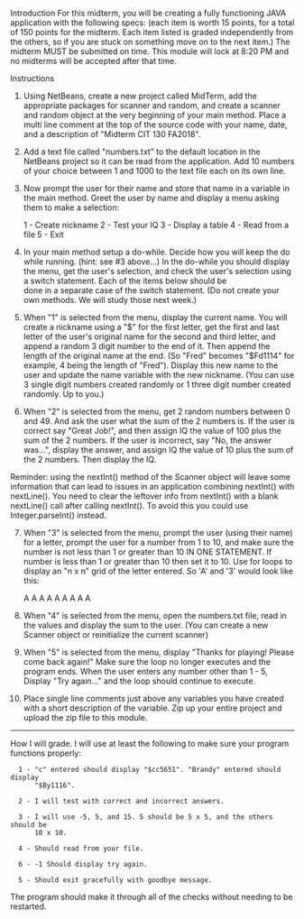 Introduction
   For this midterm, you will be creating a fully functioning JAVA application 
   with the following specs: (each item is worth 15 points, for a total of 
   150 points for the midterm. Each item listed is graded independently from 
   the others, so if you are stuck on something move on to the next item.) 
   The midterm MUST be submitted on time. This module will lock at 8:20 PM 
   and no midterms will be accepted after that time.

Instructions
   1) Using NetBeans, create a new project called MidTerm, add the appropriate 
      packages for scanner and random, and create a scanner and random object 
      at the very beginning of your main method. Place a multi line comment at 
      the top of the source code with your name, date, and a description of 
      "Midterm CIT 130 FA2018".

   2) Add a text file called "numbers.txt" to the default location in the 
      NetBeans project so it can be read from the application. Add 10 numbers 
      of your choice between 1 and 1000 to the text file each on its own line. 

   3) Now prompt the user for their name and store that name in a variable in 
      the main method. Greet the user by name and display a menu asking them 
      to make a selection: 

         1 - Create nickname 
         2 - Test your IQ 
         3 - Display a table
         4 - Read from a file 
         5 - Exit

   4) In your main method setup a do-while. Decide how you will keep the do 
      while running. (hint: see #3 above...) In the do-while you should 
      display the menu, get the user's selection, and check the user's 
      selection using a switch statement. Each of the items below should be  
      done in a separate case of the switch statement. (Do not create your 
      own methods. We will study those next week.)

   5) When "1" is selected from the menu, display the current name. You will 
      create a nickname using a "$" for the first letter, get the first and 
      last letter of the user's original name for the second and third letter,
      and append a random 3 digit number to the end of it. Then append the 
      length of the original name at the end. (So "Fred" becomes "$Fd1114" for 
      example, 4 being the length of "Fred"). Display this new name to the user 
      and update the name variable with the new nickname. (You can use 3 single 
      digit numbers created randomly or 1 three digit number created randomly.
       Up to you.)

   6) When "2" is selected from the menu, get 2 random numbers between 0 and 49. 
      And ask the user what the sum of the 2 numbers is. If the user is correct 
      say "Great Job!", and then assign IQ the value of 100 plus the sum of the 2 
      numbers. If the user is incorrect, say "No, the answer was...", display the 
      answer, and assign IQ the value of 10 plus the sum of the 2 numbers. 
      Then display the IQ.

   Reminder: using the nextInt() method of the Scanner object will leave some 
   information that can lead to issues in an application combining nextInt() 
   with nextLine(). You need to clear the leftover info from nextInt() with a 
   blank nextLine() call after calling nextInt(). To avoid this you could use 
   Integer.parseInt() instead.

   7) When "3" is selected from the menu, prompt the user (using their name) for a
      letter, prompt the user for a number from 1 to 10, and make sure the number 
      is not less than 1 or greater than 10 IN ONE STATEMENT. If number is less 
      than 1 or greater than 10 then set it to 10. Use for loops to display an 
      "n x n" grid of the letter entered. So 'A' and '3' would look like this:

         A A A
	 A A A
	 A A A

   8) When "4" is selected from the menu, open the numbers.txt file, read in the 
      values and display the sum to the user. (You can create a new Scanner 
      object or reinitialize the current scanner)

   9) When "5" is selected from the menu, display "Thanks for playing! Please 
      come back again!" Make sure the loop no longer executes and the program ends. 
      When the user enters any number other than 1 - 5, Display "Try again..." and 
      the loop should continue to execute.

   10) Place single line comments just above any variables you have created with a 
       short description of the variable. Zip up your entire project and upload the 
       zip file to this module.

   ---------------------------------------------------------------------------------

   How I will grade. I will use at least the following to make sure your program 
   functions properly:

      1 - "c" entered should display "$cc5651". "Brandy" entered should display 
          "$By1116".

      2 - I will test with correct and incorrect answers.

      3 - I will use -5, 5, and 15. 5 should be 5 x 5, and the others should be 
          10 x 10.

      4 - Should read from your file.

      6 - -1 Should display try again.

      5 - Should exit gracefully with goodbye message.

   The program should make it through all of the checks without needing to be 
   restarted.

